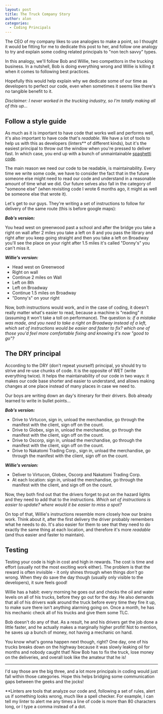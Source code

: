 ```yaml
---
layout: post
title: The Truck Company Story
author: alon
categories:
  - Coding Principals
---
```


The CEO of my company likes to use analogies to make a point, so I thought it would be fitting for me to dedicate this post to her,
and follow one analogy to try and explain some coding related principals to "non tech savvy" types.

In this analogy, we'll follow Bob and Willie, two competitors in the trucking business. In a nutshell, Bob is doing everything wrong and Willie is killing it when it comes to following best practices.

Hopefully this would help explain why we dedicate some of our time as developers to perfect our code, even when sometimes it seems like there's no tangible benefit to it.

_Disclaimer: I never worked in the trucking industry, so I'm totally making all of this up..._

## Follow a style guide

As much as it is important to have code that works well and performs well, it's also important to have code that's _readable_. We have a lot of tools to help us with this as developers (linters\*\* of different kinds), but it's the easiest principal to throw out the window when you're pressed to deliver fast. In which case, you end up with a bunch of unmaintainable [spaghetti code](https://en.wikipedia.org/wiki/Spaghetti_code).

The main reason we need our code to be readable, is maintainability. Every time we write some code, we have to consider the fact that in the future someone else might need to read our code and understand in a reasonable amount of time what we did. Our future selves also fall in the category of "someone else" (when revisiting code I wrote 6 months ago, it might as well be someone else that wrote it).

Let's get to our guys. They're writing a set of instructions to follow for delivery of the same route (this is before google maps):

**_Bob's version:_**

You head west on greenwood past a school and after the bridge you take a right on wall after 2 miles you take a left on 8 and you pass the library and right after you keep going straight and then you take a left on Broadway you'll see the place on your right after 1.5 miles it's called "Donny's" you can't miss it.

**_Willie's version:_**

- Head west on Greenwood
- Right on wall
- Continue 2 miles on Wall
- Left on 8th
- Left on Broadway
- Continue 1.5 miles on Broadway
- "Donny's" on your right

Now, both instructions would work, and in the case of coding, it doesn't really matter what's easier to read, because a machine is "reading" it (assuming it won't take a toll on performance). The question is: _if a mistake was made, and you need to take a right on Broadway instead of a left, which set of instructions would be easier and faster to fix? which one of those you'd feel more comfortable fixing and knowing it's now "good to go"?_

## The DRY principal

According to the DRY (don't repeat yourself) principal, yo should try to strive and re-use chunks of code. It is the opposite of WET (write everything twice). It helps the maintainability of our code in two ways: it makes our code base shorter and easier to understand, and allows making changes at one place instead of many places in case we need to.

Our boys are writing down an day's itinerary for their drivers. Bob already learned to write in bullet points...

**_Bob's version:_**

- Drive to Virtucon, sign in, unload the merchandise, go through the manifest with the client, sign off on the count.
- Drive to Globex, sign in, unload the merchandise, go through the manifest with the client, sign off on the count.
- Drive to Oscorp, sign in, unload the merchandise, go through the manifest with the client, sign off on the count.
- Drive to Nakatomi Trading Corp., sign in, unload the merchandise, go through the manifest with the client, sign off on the count.

**_Willie's version:_**

- Deliver to Virtucon, Globex, Oscorp and Nakatomi Trading Corp.
- At each location: sign in, unload the merchandise, go through the manifest with the client, and sign off on the count.

Now, they both find out that the drivers forget to put on the hazard lights and they need to add that to the instructions. _Which set of instructions is easier to update? where would it be easier to miss a spot?_

On top of that, Willie's instructions resemble more closely how our brains work. Think about it, after the first delivery the driver probably remembers what he needs to do. It's also easier for them to see that they need to do exactly the same thing at each location, and therefore it's more _readable_ (and thus easier and faster to maintain).

## Testing

Testing your code is high in cost and high in rewards. The cost is time and effort (usually not the most exciting work either). The problem is that the reward is often invisible - it only shines through when things _don't_ go wrong. When they do save the day though (usually only visible to the developers), it sure feels good!

Willie has a habit: every morning he goes out and checks the oil and water levels on all of his trucks, before they go out for the day. He also demands that all of his drivers walk around the truck before every time they fire it up, to make sure there isn't anything alarming going on. Once a month, he has his mechanic check all of his trucks and give them some TLC.

Bob doesn't do any of that. As a result, he and his drivers get the job done a little faster, and he actually makes a marginally higher profit! Not to mention, he saves up a bunch of money, not having a mechanic on hand.

You know what's gonna happen next though, right? One day, one of his trucks breaks down on the highway because it was slowly leaking oil for months and nobody caught that! Now Bob has to fix the truck, lose money on the deliveries, and overall look like the amateur that he is!

---

I'd say those are the big three, and a lot more principals in coding would just fall within those categories. Hope this helps bridging some communication gaps between the geeks and the jocks!

\*\*Linters are tools that analyze our code and, following a set of rules, alert us if something looks wrong, much like a spell checker. For example, I can tell my linter to alert me any times a line of code is more than 80 characters long, or I type a comma instead of a dot.
